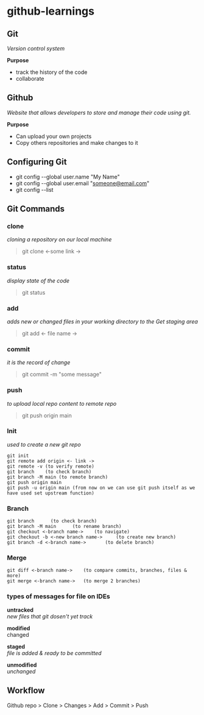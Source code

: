 # github-learnings

## Git
_Version control system_
	
 **Purpose**
	
 - track the history of the code
 - collaborate

## Github
_Website that allows developers to store and manage their code using git._

 **Purpose**
	
 - Can upload your own projects
 - Copy others repositories and make changes to it
	
## Configuring Git

- git config --global user.name "My Name"
- git config --global user.email "someone@email.com"
- git config --list

## Git Commands

### clone
_cloning a repository on our local machine_
<br>
> git clone <-some link ->

### status
_display state of the code_
<br>
> git status

### add
_adds new or changed files in your working directory to the Get staging area_
> git add <- file name ->

### commit
_it is the record of change_
> git commit -m "some message"

### push
_to upload local repo content to remote repo_
> git push origin main

### Init
_used to create a new git repo_<br>

	git init
	git remote add origin <- link ->
	git remote -v (to verify remote)
	git branch    (to check branch)
	git branch -M main (to remote branch)
	git push origin main
	git push -u origin main (from now on we can use git push itself as we have used set upstream function)

### Branch

	git branch		(to check branch)
	git branch -M main		(to rename branch)
	git checkout <-branch name->	(to navigate)
	git checkout -b <-new branch name->		(to create new branch)
	git branch -d <-branch name->		(to delete branch)


### Merge

	git diff <-branch name-> 	(to compare commits, branches, files & more)
	git merge <-branch name->	(to merge 2 branches)

### types of messages for file on IDEs

**untracked**
<br>_new files that git dosen't yet track_

**modified**
<br>changed

**staged**
<br>_file is added & ready to be committed_

**unmodified**
<br>_unchanged_

## Workflow
Github repo > Clone > Changes > Add > Commit > Push